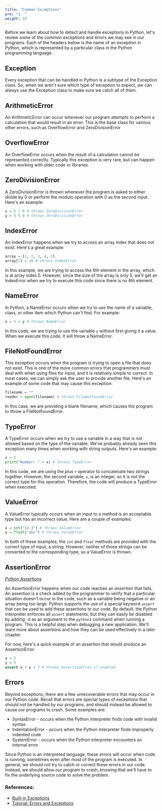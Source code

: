```yaml
---
title: "Common Exceptions"
pre: "1. "
weight: 10
---
```


Before we learn about how to detect and handle exceptions in Python, let's review some of the common exceptions and errors we may see in our programs. Each of the headers below is the name of an exception in Python, which is represented by a particular class in the Python programming language. 

## Exception

Every exception that can be handled in Python is a subtype of the Exception class. So, when we aren't sure which type of exception to expect, we can always use the Exception class to make sure we catch all of them.

## ArithmeticError

An ArithmeticError can occur whenever our program attempts to perform a calculation that would result in an error. This is the base class for various other errors, such as OverflowError and ZeroDivisionError

## OverflowError

An OverflowError occurs when the result of a calculation cannot be represented correctly. Typically this exception is very rare, but can happen when working with older code or libraries.

## ZeroDivisionError

A ZeroDivisionError is thrown whenever the program is asked to either divide by $0$ or perform the modulo operation with $0$ as the second input. Here's an example:

```python
x = 5 / 0 # throws ZeroDivisionError
y = 3 % 0 # throws ZeroDivisionError
```

## IndexError

An IndexError happens when we try to access an array index that does not exist. Here's a great example:

```python
array = [1, 2, 3, 4, 5]
array[5] = 10 # throws IndexError
```

In this example, we are trying to access the 6th element in the array, which is at array index 5. However, since the size of the array is only 5, we'll get an IndexError when we try to execute this code since there is no 6th element.

## NameError

In Python, a NameError occurs when we try to use the name of a variable, class, or other item which Python can't find. For example:

```python
x = 5 + y # throws NameError
```

In this code, we are trying to use the variable `y` without first giving it a value. When we execute this code, it will throw a NameError. 

## FileNotFoundError

This exception occurs when the program is trying to open a file that does not exist. This is one of the more common errors that programmers must deal with when using files for input, and it is relatively simple to correct. In most cases, we can simply ask the user to provide another file. Here's an example of some code that may cause this exception:

```python
filename = ""
reader = open(filename) # throws FileNotFoundError
```

In this case, we are providing a blank filename, which causes the program to throw a FileNotFoundError. 

## TypeError

A TypeError occurs when we try to use a variable in a way that is not allowed based on the type of the variable. We've probably already seen this exception many times when working with string outputs. Here's an example:

```python
x = 5
print("Number: " + x) # throws TypeError
```

In this code, we are using the plus `+` operator to concatenate two strings together. However, the second variable, `x`, is an integer, so it is not the correct type for this operation. Therefore, the code will produce a TypeError when executed. 

## ValueError

A ValueError typically occurs when an input to a method is an acceptable type but has an incorrect value. Here are a couple of examples:

```python
x = int("12.3") # throws ValueError
y = float("abc") # throws ValueError
```

In both of these examples, the `int` and `float` methods are provided with the correct type of input, a string. However, neither of those strings can be converted to the corresponding type, so a ValueError is thrown. 

## AssertionError

[Python Assertions](https://docs.python.org/3/reference/simple_stmts.html#the-assert-statement)

An AssertionError happens when our code reaches an _assertion_ that fails. An assertion is a check added by the programmer to verify that a particular situation doesn't occur in the code, such as a variable being negative or an array being too large. Python supports the use of a special keyword `assert` that can be used to add these assertions to our code. By default, the Python interpreter enforces all `assert` statements, but they can easily be disabled by adding `-O` as an argument to the `python3` command when running a program. This is a helpful step when debugging a new application. We'll learn more about assertions and how they can be used effectively in a later chapter.

For now, here's a quick example of an assertion that would produce an AssertionError:

```python
x = 5
y = 3
assert x + y < 7 # throws AssertionError if enabled
```

## Errors

Beyond exceptions, there are a few unrecoverable errors that may occur in our Python code. Recall that errors are special types of exceptions that should not be handled by our programs, and should instead be allowed to cause our programs to crash. Some examples are:

* SyntaxError - occurs when the Python interpreter finds code with invalid syntax
* IndentationError - occurs when the Python interpreter  finds improperly indented code
* SystemError - occurs when the Python interpreter encounters an internal error

Since Python is an interpreted language, these errors will occur when code is running, sometimes even after most of the program is executed. In general, we should not try to catch or correct these errors in our code. Instead, we should allow our program to crash, knowing that we'll have to fix the underlying source code to solve the problem.

### References:

* [Built-in Exceptions](https://docs.python.org/3/library/exceptions.html)
* [Tutorial: Errors and Exceptions](https://docs.python.org/3/tutorial/errors.html)
